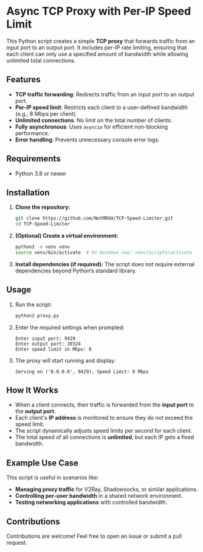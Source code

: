 # Async TCP Proxy with Per-IP Speed Limit

This Python script creates a simple **TCP proxy** that forwards traffic from an input port to an output port. It includes per-IP rate limiting, ensuring that each client can only use a specified amount of bandwidth while allowing unlimited total connections.

## Features
- **TCP traffic forwarding**: Redirects traffic from an input port to an output port.
- **Per-IP speed limit**: Restricts each client to a user-defined bandwidth (e.g., 8 Mbps per client).
- **Unlimited connections**: No limit on the total number of clients.
- **Fully asynchronous**: Uses `asyncio` for efficient non-blocking performance.
- **Error handling**: Prevents unnecessary console error logs.

## Requirements
- Python 3.8 or newer

## Installation
1. **Clone the repository:**
   ```sh
   git clone https://github.com/NotMRGH/TCP-Speed-Limiter.git
   cd TCP-Speed-Limiter
   ```

2. **(Optional) Create a virtual environment:**
   ```sh
   python3 -m venv venv
   source venv/bin/activate  # On Windows use: venv\Scripts\activate
   ```

3. **Install dependencies (if required):**
   The script does not require external dependencies beyond Python’s standard library.

## Usage
1. Run the script:
   ```sh
   python3 proxy.py
   ```
   
2. Enter the required settings when prompted:
   ```
   Enter input port: 9429
   Enter output port: 30324
   Enter speed limit in Mbps: 8
   ```

3. The proxy will start running and display:
   ```
   Serving on ('0.0.0.0', 9429), Speed Limit: 8 Mbps
   ```

## How It Works
- When a client connects, their traffic is forwarded from the **input port** to the **output port**.
- Each client's **IP address** is monitored to ensure they do not exceed the speed limit.
- The script dynamically adjusts speed limits per second for each client.
- The total speed of all connections is **unlimited**, but each IP gets a fixed bandwidth.

## Example Use Case
This script is useful in scenarios like:
- **Managing proxy traffic** for V2Ray, Shadowsocks, or similar applications.
- **Controlling per-user bandwidth** in a shared network environment.
- **Testing networking applications** with controlled bandwidth.

## Contributions
Contributions are welcome! Feel free to open an issue or submit a pull request.
